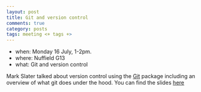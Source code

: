 ```yaml
---
layout: post
title: Git and version control
comments: true
category: posts
tags: meeting <+ tags +>
---
```


* when: Monday 16 July, 1-2pm.
* where: Nuffield G13
* what: Git and version control

Mark Slater talked about version control using the [Git](https://git-scm.com) package including an overview of what git does under the hood. You
can find the slides [here](../slides/slater_git_THW_20180716.pdf)
